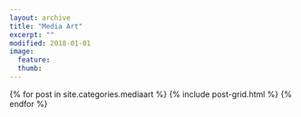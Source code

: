 ```yaml
---
layout: archive
title: "Media Art"
excerpt: ""
modified: 2018-01-01
image: 
  feature: 
  thumb:
---
```



<div class="tiles">
{% for post in site.categories.mediaart %}
  {% include post-grid.html %}
{% endfor %}
</div><!-- /.tiles -->

